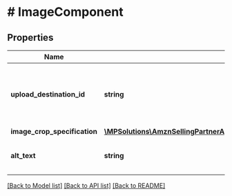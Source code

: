 # # ImageComponent

## Properties

Name | Type | Description | Notes
------------ | ------------- | ------------- | -------------
**upload_destination_id** | **string** | This identifier is provided by the Selling Partner API for Uploads. |
**image_crop_specification** | [**\MPSolutions\AmznSellingPartnerApi\Models\AplusContent\ImageCropSpecification**](ImageCropSpecification.md) |  |
**alt_text** | **string** | The alternative text for the image. |

[[Back to Model list]](../../README.md#models) [[Back to API list]](../../README.md#endpoints) [[Back to README]](../../README.md)

